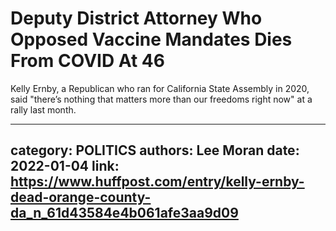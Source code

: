 # Deputy District Attorney Who Opposed Vaccine Mandates Dies From COVID At 46

Kelly Ernby, a Republican who ran for California State Assembly in 2020, said "there’s nothing that matters more than our freedoms right now" at a rally last month.

---
category: POLITICS
authors: Lee Moran
date: 2022-01-04
link: https://www.huffpost.com/entry/kelly-ernby-dead-orange-county-da_n_61d43584e4b061afe3aa9d09
---

